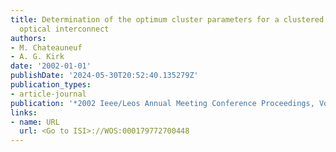 ```yaml
---
title: Determination of the optimum cluster parameters for a clustered free-space
  optical interconnect
authors:
- M. Chateauneuf
- A. G. Kirk
date: '2002-01-01'
publishDate: '2024-05-30T20:52:40.135279Z'
publication_types:
- article-journal
publication: '*2002 Ieee/Leos Annual Meeting Conference Proceedings, Vols 1 and 2*'
links:
- name: URL
  url: <Go to ISI>://WOS:000179772700448
---
```

